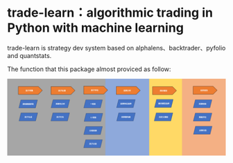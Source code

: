# trade-learn：algorithmic trading in Python with machine learning

trade-learn is strategy dev system based on alphalens、backtrader、pyfolio and quantstats.

The function that this package almost proviced as follow:

![img.png](docs/img.png)
